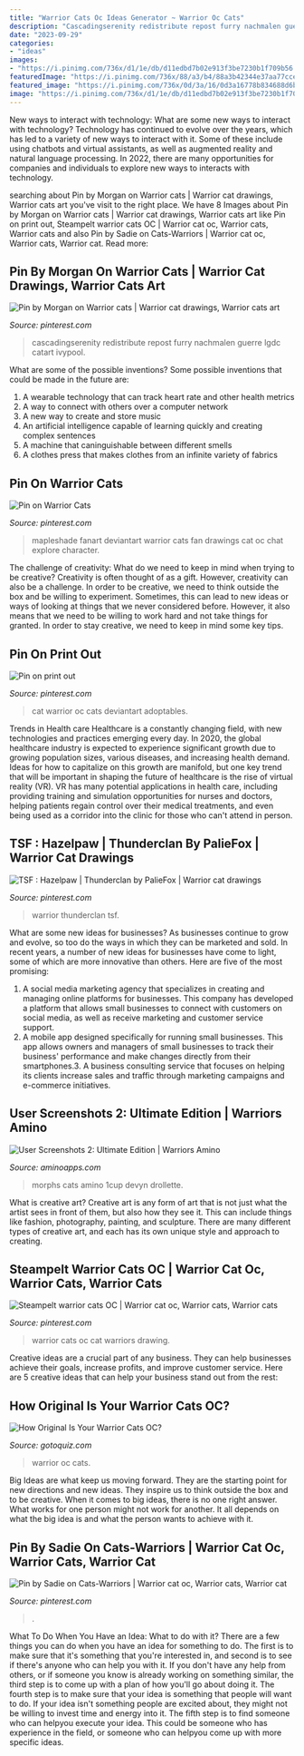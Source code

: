 ```yaml
---
title: "Warrior Cats Oc Ideas Generator ~ Warrior Oc Cats"
description: "Cascadingserenity redistribute repost furry nachmalen guerre lgdc catart ivypool"
date: "2023-09-29"
categories:
- "ideas"
images:
- "https://i.pinimg.com/736x/d1/1e/db/d11edbd7b02e913f3be7230b1f709b56.jpg"
featuredImage: "https://i.pinimg.com/736x/88/a3/b4/88a3b42344e37aa77ccec68a4ad7cec1.jpg"
featured_image: "https://i.pinimg.com/736x/0d/3a/16/0d3a16778b834688d6bf62e321453597.jpg"
image: "https://i.pinimg.com/736x/d1/1e/db/d11edbd7b02e913f3be7230b1f709b56.jpg"
---
```



New ways to interact with technology: What are some new ways to interact with technology?
Technology has continued to evolve over the years, which has led to a variety of new ways to interact with it. Some of these include using chatbots and virtual assistants, as well as augmented reality and natural language processing. In 2022, there are many opportunities for companies and individuals to explore new ways to interacts with technology.

	

		
searching about Pin by Morgan on Warrior cats | Warrior cat drawings, Warrior cats art you've visit to the right place. We have 8 Images about Pin by Morgan on Warrior cats | Warrior cat drawings, Warrior cats art like Pin on print out, Steampelt warrior cats OC | Warrior cat oc, Warrior cats, Warrior cats and also Pin by Sadie on Cats-Warriors | Warrior cat oc, Warrior cats, Warrior cat. Read more:
		
    
## Pin By Morgan On Warrior Cats | Warrior Cat Drawings, Warrior Cats Art

<img loading=lazy src="https://i.pinimg.com/736x/04/d9/ca/04d9cafa45cdfb4303009aae2ac4153c.jpg" onerror="this.onerror=null;this.src='https://tse3.mm.bing.net/th?id=OIP.9TE3OvankCA8fiID2aU5wAHaKU&amp;pid=15.1';" alt="Pin by Morgan on Warrior cats | Warrior cat drawings, Warrior cats art">

_Source: pinterest.com_

>cascadingserenity redistribute repost furry nachmalen guerre lgdc catart ivypool. 

	

What are some of the possible inventions?
Some possible inventions that could be made in the future are: 
1. A wearable technology that can track heart rate and other health metrics 
2. A way to connect with others over a computer network 
3. A new way to create and store music 
4. An artificial intelligence capable of learning quickly and creating complex sentences 
5. A machine that caninguishable between different smells 
6. A clothes press that makes clothes from an infinite variety of fabrics 

    
## Pin On Warrior Cats

<img loading=lazy src="https://i.pinimg.com/originals/bf/c9/91/bfc991cd7d87912d52236a48dc139c55.jpg" onerror="this.onerror=null;this.src='https://tse1.mm.bing.net/th?id=OIP.KyFJUV9Vf_DhtwTi9XGl1gHaG4&amp;pid=15.1';" alt="Pin on Warrior Cats">

_Source: pinterest.com_

>mapleshade fanart deviantart warrior cats fan drawings cat oc chat explore character. 

	

The challenge of creativity: What do we need to keep in mind when trying to be creative?
Creativity is often thought of as a gift. However, creativity can also be a challenge. In order to be creative, we need to think outside the box and be willing to experiment. Sometimes, this can lead to new ideas or ways of looking at things that we never considered before. However, it also means that we need to be willing to work hard and not take things for granted. In order to stay creative, we need to keep in mind some key tips.

    
## Pin On Print Out

<img loading=lazy src="https://i.pinimg.com/736x/0d/3a/16/0d3a16778b834688d6bf62e321453597.jpg" onerror="this.onerror=null;this.src='https://tse2.mm.bing.net/th?id=OIP.isbM8TCwhvW5pIb9Tv6VVQHaEl&amp;pid=15.1';" alt="Pin on print out">

_Source: pinterest.com_

>cat warrior oc cats deviantart adoptables. 

	

Trends in Health care
Healthcare is a constantly changing field, with new technologies and practices emerging every day.  In 2020, the global healthcare industry is expected to experience significant growth due to growing population sizes, various diseases, and increasing health demand. Ideas for how to capitalize on this growth are manifold, but one key trend that will be important in shaping the future of healthcare is the rise of virtual reality (VR). VR has many potential applications in health care, including providing training and simulation opportunities for nurses and doctors, helping patients regain control over their medical treatments, and even being used as a corridor into the clinic for those who can't attend in person.

    
## TSF : Hazelpaw | Thunderclan By PalieFox | Warrior Cat Drawings

<img loading=lazy src="https://i.pinimg.com/736x/88/a3/b4/88a3b42344e37aa77ccec68a4ad7cec1.jpg" onerror="this.onerror=null;this.src='https://tse4.mm.bing.net/th?id=OIP.5mt8dmsTcwPHlwXdHduhjwHaFn&amp;pid=15.1';" alt="TSF : Hazelpaw | Thunderclan by PalieFox | Warrior cat drawings">

_Source: pinterest.com_

>warrior thunderclan tsf. 

	

What are some new ideas for businesses?
As businesses continue to grow and evolve, so too do the ways in which they can be marketed and sold. In recent years, a number of new ideas for businesses have come to light, some of which are more innovative than others. Here are five of the most promising:
1. A social media marketing agency that specializes in creating and managing online platforms for businesses. This company has developed a platform that allows small businesses to connect with customers on social media, as well as receive marketing and customer service support.
2. A mobile app designed specifically for running small businesses. This app allows owners and managers of small businesses to track their business' performance and make changes directly from their smartphones.3. A business consulting service that focuses on helping its clients increase sales and traffic through marketing campaigns and e-commerce initiatives.
    
## User Screenshots 2: Ultimate Edition | Warriors Amino

<img loading=lazy src="https://pm1.narvii.com/7360/b1062e8557b0e0b8262c43478b6c1b6608d385ddr1-400-260v2_hq.jpg" onerror="this.onerror=null;this.src='https://tse1.mm.bing.net/th?id=OIP.YaZz3q7fIcdi8aeAnAkvewAAAA&amp;pid=15.1';" alt="User Screenshots 2: Ultimate Edition | Warriors Amino">

_Source: aminoapps.com_

>morphs cats amino 1cup devyn drollette. 

	

What is creative art?
Creative art is any form of art that is not just what the artist sees in front of them, but also how they see it. This can include things like fashion, photography, painting, and sculpture. There are many different types of creative art, and each has its own unique style and approach to creating.

    
## Steampelt Warrior Cats OC | Warrior Cat Oc, Warrior Cats, Warrior Cats

<img loading=lazy src="https://i.pinimg.com/736x/a0/c8/c0/a0c8c0b949dc68144cf739578426e6da.jpg" onerror="this.onerror=null;this.src='https://tse1.mm.bing.net/th?id=OIP.YnDAt1lpbAyTPU_PAoGa3wHaJ4&amp;pid=15.1';" alt="Steampelt warrior cats OC | Warrior cat oc, Warrior cats, Warrior cats">

_Source: pinterest.com_

>warrior cats oc cat warriors drawing. 

	

Creative ideas are a crucial part of any business. They can help businesses achieve their goals, increase profits, and improve customer service. Here are 5 creative ideas that can help your business stand out from the rest:

    
## How Original Is Your Warrior Cats OC?

<img loading=lazy src="https://www.gotoquiz.com/qi/how_original_is_your_warrior_cats_oc-f.jpg" onerror="this.onerror=null;this.src='https://tse1.mm.bing.net/th?id=OIP.h9L6ywOgm7-dSNlt9trN1gHaD4&amp;pid=15.1';" alt="How Original Is Your Warrior Cats OC?">

_Source: gotoquiz.com_

>warrior oc cats. 

	

Big Ideas are what keep us moving forward. They are the starting point for new directions and new ideas. They inspire us to think outside the box and to be creative. When it comes to big ideas, there is no one right answer. What works for one person might not work for another. It all depends on what the big idea is and what the person wants to achieve with it.

    
## Pin By Sadie On Cats-Warriors | Warrior Cat Oc, Warrior Cats, Warrior Cat

<img loading=lazy src="https://i.pinimg.com/736x/d1/1e/db/d11edbd7b02e913f3be7230b1f709b56.jpg" onerror="this.onerror=null;this.src='https://tse3.mm.bing.net/th?id=OIP.MMAlm4RQLOOIsG3hxCDm8wHaHb&amp;pid=15.1';" alt="Pin by Sadie on Cats-Warriors | Warrior cat oc, Warrior cats, Warrior cat">

_Source: pinterest.com_

>. 

	

What To Do When You Have an Idea: What to do with it?
There are a few things you can do when you have an idea for something to do. The first is to make sure that it's something that you're interested in, and second is to see if there's anyone who can help you with it. If you don't have any help from others, or if someone you know is already working on something similar, the third step is to come up with a plan of how you'll go about doing it. The fourth step is to make sure that your idea is something that people will want to do. If your idea isn't something people are excited about, they might not be willing to invest time and energy into it. The fifth step is to find someone who can helpyou execute your idea. This could be someone who has experience in the field, or someone who can helpyou come up with more specific ideas.

